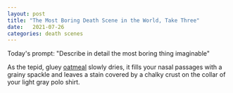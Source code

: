 ```yaml
---
layout: post
title: "The Most Boring Death Scene in the World, Take Three"
date:   2021-07-26
categories: death scenes
---
```

Today's prompt: "Describe in detail the most boring thing imaginable"

As the tepid, gluey [oatmeal](https://yuhdead.com/death/scenes/2019/04/24/bad-character/) slowly dries, it fills your nasal passages with a grainy spackle and leaves a stain covered by a chalky crust on the collar of your light gray polo shirt.

